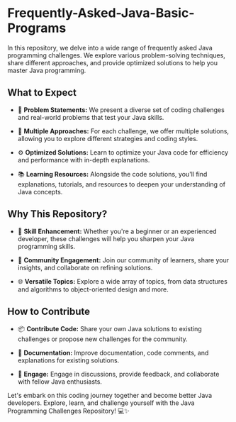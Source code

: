 # Frequently-Asked-Java-Basic-Programs

In this repository, we delve into a wide range of frequently asked Java programming challenges. We explore various problem-solving techniques, share different approaches, and provide optimized solutions to help you master Java programming.

## What to Expect

- 🤔 **Problem Statements:** We present a diverse set of coding challenges and real-world problems that test your Java skills.

- 🧐 **Multiple Approaches:** For each challenge, we offer multiple solutions, allowing you to explore different strategies and coding styles.

- ⚙️ **Optimized Solutions:** Learn to optimize your Java code for efficiency and performance with in-depth explanations.

- 📚 **Learning Resources:** Alongside the code solutions, you'll find explanations, tutorials, and resources to deepen your understanding of Java concepts.

## Why This Repository?

- 🌟 **Skill Enhancement:** Whether you're a beginner or an experienced developer, these challenges will help you sharpen your Java programming skills.

- 🤝 **Community Engagement:** Join our community of learners, share your insights, and collaborate on refining solutions.

- 🌐 **Versatile Topics:** Explore a wide array of topics, from data structures and algorithms to object-oriented design and more.

## How to Contribute

- 📦 **Contribute Code:** Share your own Java solutions to existing challenges or propose new challenges for the community.

- 📝 **Documentation:** Improve documentation, code comments, and explanations for existing solutions.

- 🌟 **Engage:** Engage in discussions, provide feedback, and collaborate with fellow Java enthusiasts.

Let's embark on this coding journey together and become better Java developers. Explore, learn, and challenge yourself with the Java Programming Challenges Repository! 💻✨
